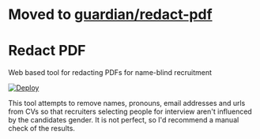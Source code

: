 # Moved to [guardian/redact-pdf](https://github.com/guardian/redact-pdf)

Redact PDF
==========

Web based tool for redacting PDFs for name-blind recruitment

[![Deploy](https://www.herokucdn.com/deploy/button.svg)](https://heroku.com/deploy)

This tool attempts to remove names, pronouns, email addresses and urls from CVs so that recruiters selecting people for 
interview aren't influenced by the candidates gender. It is not perfect, so I'd recommend a manual check of the results.
